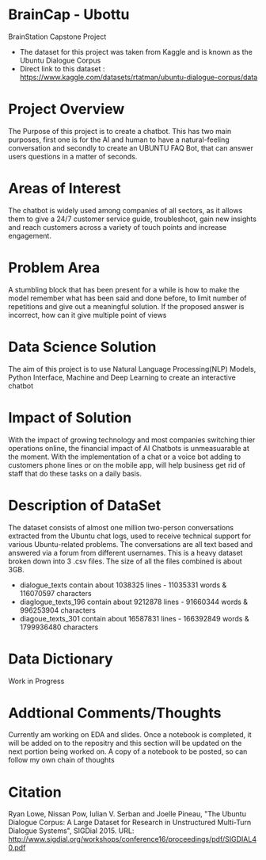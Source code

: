 # BrainCap - Ubottu
BrainStation Capstone Project
- The dataset for this project was taken from Kaggle and is known as the Ubuntu Dialogue Corpus
- Direct link to this dataset : https://www.kaggle.com/datasets/rtatman/ubuntu-dialogue-corpus/data
# Project Overview
The Purpose of this project is to create a chatbot. This has two main purposes, first one is for the AI and human to have a natural-feeling conversation and secondly to create an UBUNTU FAQ Bot, that can answer users questions in a matter of seconds. 
# Areas of Interest
The chatbot is widely used among companies of all sectors, as it allows them to give a 24/7 customer service guide, troubleshoot, gain new insights and reach customers across a variety of touch points and increase engagement. 
# Problem Area
A stumbling block that has been present for a while is how to make the model remember what has been said and done before, to limit number of repetitions and give out a meaningful solution. If the proposed answer is incorrect, how can it give multiple point of views
# Data Science Solution
The aim of this project is to use Natural Language Processing(NLP) Models, Python Interface, Machine and Deep Learning to create an interactive chatbot
# Impact of Solution
With the impact of growing technology and most companies switching thier operations online, the financial impact of AI Chatbots is unmeasuarable at the moment. With the implementation of a chat or a voice bot adding to customers phone lines or on the mobile app, will help business get rid of staff that do these tasks on a daily basis.
# Description of DataSet
The dataset consists of almost one million two-person conversations extracted from the Ubuntu chat logs, used to receive technical support for various Ubuntu-related problems. The conversations are all text based and answered via a forum from different usernames. This is a heavy dataset broken down into 3 .csv files. The size of all the files combined is about 3GB.
- dialogue_texts contain about 1038325 lines - 11035331 words & 116070597 characters 
- diaglogue_texts_196 contain about 9212878 lines - 91660344 words & 996253904 characters
- diagoue_texts_301 contain about 16587831 lines - 166392849 words & 1799936480 characters
# Data Dictionary
Work in Progress
# Addtional Comments/Thoughts
Currently am working on EDA and slides. Once a notebook is completed, it will be added on to the repositry and this section will be updated on the next portion being worked on. A copy of a notebook to be posted, so can follow my own chain of thoughts
# Citation
Ryan Lowe, Nissan Pow, Iulian V. Serban and Joelle Pineau, "The Ubuntu Dialogue Corpus: A Large Dataset for Research in Unstructured Multi-Turn Dialogue Systems", SIGDial 2015. URL: http://www.sigdial.org/workshops/conference16/proceedings/pdf/SIGDIAL40.pdf
